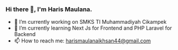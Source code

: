 ### Hi there 👋, I'm Haris Maulana. 

- 🔭 I’m currently working on SMKS TI Muhammadiyah Cikampek
- 🌱 I’m currently learning Next Js for Frontend and PHP Laravel for Backend
- 📫 How to reach me: harismaulanaikhsan44@gmail.com
